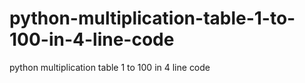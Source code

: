 # python-multiplication-table-1-to-100-in-4-line-code
python multiplication table 1 to 100 in 4 line code
